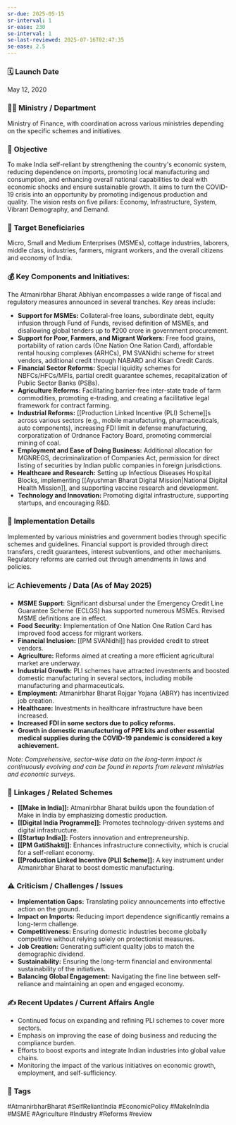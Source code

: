 ```yaml
---
sr-due: 2025-05-15
sr-interval: 1
sr-ease: 230
se-interval: 1
se-last-reviewed: 2025-07-16T02:47:35
se-ease: 2.5
---
```



### 🗓️ **Launch Date**
May 12, 2020

### 🧑‍🏫 **Ministry / Department**
Ministry of Finance, with coordination across various ministries depending on the specific schemes and initiatives.

### 🎯 **Objective**
To make India self-reliant by strengthening the country's economic system, reducing dependence on imports, promoting local manufacturing and consumption, and enhancing overall national capabilities to deal with economic shocks and ensure sustainable growth. It aims to turn the COVID-19 crisis into an opportunity by promoting indigenous production and quality. The vision rests on five pillars: Economy, Infrastructure, System, Vibrant Demography, and Demand.

### 👥 **Target Beneficiaries**
Micro, Small and Medium Enterprises (MSMEs), cottage industries, laborers, middle class, industries, farmers, migrant workers, and the overall citizens and economy of India.

### 💰 **Key Components and Initiatives:**
The Atmanirbhar Bharat Abhiyan encompasses a wide range of fiscal and regulatory measures announced in several tranches. Key areas include:

-   **Support for MSMEs:** Collateral-free loans, subordinate debt, equity infusion through Fund of Funds, revised definition of MSMEs, and disallowing global tenders up to ₹200 crore in government procurement.
-   **Support for Poor, Farmers, and Migrant Workers:** Free food grains, portability of ration cards (One Nation One Ration Card), affordable rental housing complexes (ARHCs), PM SVANidhi scheme for street vendors, additional credit through NABARD and Kisan Credit Cards.
-   **Financial Sector Reforms:** Special liquidity schemes for NBFCs/HFCs/MFIs, partial credit guarantee schemes, recapitalization of Public Sector Banks (PSBs).
-   **Agriculture Reforms:** Facilitating barrier-free inter-state trade of farm commodities, promoting e-trading, and creating a facilitative legal framework for contract farming.
-   **Industrial Reforms:** [[Production Linked Incentive (PLI) Scheme]]s across various sectors (e.g., mobile manufacturing, pharmaceuticals, auto components), increasing FDI limit in defense manufacturing, corporatization of Ordnance Factory Board, promoting commercial mining of coal.
-   **Employment and Ease of Doing Business:** Additional allocation for MGNREGS, decriminalization of Companies Act, permission for direct listing of securities by Indian public companies in foreign jurisdictions.
-   **Healthcare and Research:** Setting up Infectious Diseases Hospital Blocks, implementing [[Ayushman Bharat Digital Mission|National Digital Health Mission]], and supporting vaccine research and development.
-   **Technology and Innovation:** Promoting digital infrastructure, supporting startups, and encouraging R&D.

### 📍 **Implementation Details**
Implemented by various ministries and government bodies through specific schemes and guidelines. Financial support is provided through direct transfers, credit guarantees, interest subventions, and other mechanisms. Regulatory reforms are carried out through amendments in laws and policies.

### 📈 **Achievements / Data** (As of May 2025)
-   **MSME Support:** Significant disbursal under the Emergency Credit Line Guarantee Scheme (ECLGS) has supported numerous MSMEs. Revised MSME definitions are in effect.
-   **Food Security:** Implementation of One Nation One Ration Card has improved food access for migrant workers.
-   **Financial Inclusion:** [[PM SVANidhi]] has provided credit to street vendors.
-   **Agriculture:** Reforms aimed at creating a more efficient agricultural market are underway.
-   **Industrial Growth:** PLI schemes have attracted investments and boosted domestic manufacturing in several sectors, including mobile manufacturing and pharmaceuticals.
-   **Employment:** Atmanirbhar Bharat Rojgar Yojana (ABRY) has incentivized job creation.
-   **Healthcare:** Investments in healthcare infrastructure have been increased.
-   **Increased FDI in some sectors due to policy reforms.**
-   **Growth in domestic manufacturing of PPE kits and other essential medical supplies during the COVID-19 pandemic is considered a key achievement.**

*Note: Comprehensive, sector-wise data on the long-term impact is continuously evolving and can be found in reports from relevant ministries and economic surveys.*

### 🧩 **Linkages / Related Schemes**
-   **[[Make in India]]:** Atmanirbhar Bharat builds upon the foundation of Make in India by emphasizing domestic production.
-   **[[Digital India Programme]]:** Promotes technology-driven systems and digital infrastructure.
-   **[[Startup India]]:** Fosters innovation and entrepreneurship.
-   **[[PM GatiShakti]]:** Enhances infrastructure connectivity, which is crucial for a self-reliant economy.
-   **[[Production Linked Incentive (PLI) Scheme]]:** A key instrument under Atmanirbhar Bharat to boost domestic manufacturing.

### ⚠️ **Criticism / Challenges / Issues**
-   **Implementation Gaps:** Translating policy announcements into effective action on the ground.
-   **Impact on Imports:** Reducing import dependence significantly remains a long-term challenge.
-   **Competitiveness:** Ensuring domestic industries become globally competitive without relying solely on protectionist measures.
-   **Job Creation:** Generating sufficient quality jobs to match the demographic dividend.
-   **Sustainability:** Ensuring the long-term financial and environmental sustainability of the initiatives.
-   **Balancing Global Engagement:** Navigating the fine line between self-reliance and maintaining an open and engaged economy.

### ✍️ **Recent Updates / Current Affairs Angle**
-   Continued focus on expanding and refining PLI schemes to cover more sectors.
-   Emphasis on improving the ease of doing business and reducing the compliance burden.
-   Efforts to boost exports and integrate Indian industries into global value chains.
-   Monitoring the impact of the various initiatives on economic growth, employment, and self-sufficiency.

### 🔗 **Tags**
#AtmanirbharBharat #SelfReliantIndia #EconomicPolicy #MakeInIndia #MSME #Agriculture #Industry #Reforms
#review